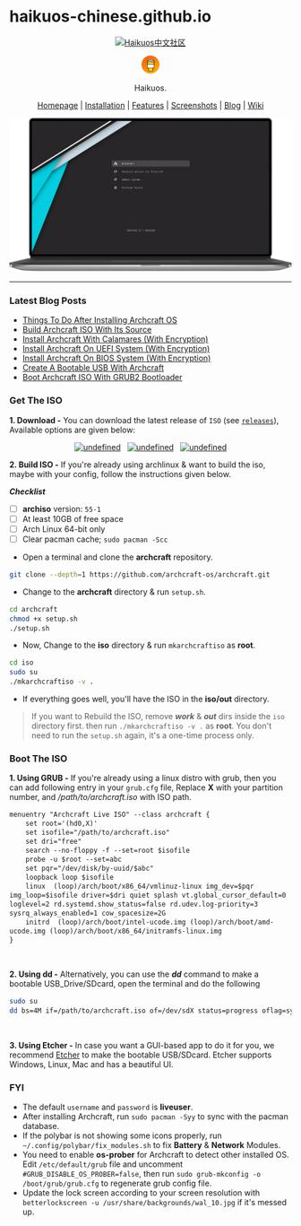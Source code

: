 # haikuos-chinese.github.io
<p align="center">
<a href="https://archcraft.io"><img src="https://haiku-chinese.github.io/images/haiku_600x315.png" height="150" width="150" alt="Haikuos中文社区"></a>
</p>

<p align="center">
<a href="https://www.buymeacoffee.com/adi1090x"><img width="32px" src="https://raw.githubusercontent.com/adi1090x/files/master/other/1.png" alt="Buy Me A Coffee"></a>
</p>

<p align="center">
Haikuos</a>.
</p>

<p align="center">
<a href="https://archcraft.io">Homepage</a> | 
<a href="https://archcraft.io/install">Installation</a> | 
<a href="https://archcraft.io/features">Features</a> | 
<a href="https://archcraft.io/gallery">Screenshots</a> | 
<a href="https://archcraft.io/blog">Blog</a> | 
<a href="https://archcraft.io/wiki">Wiki</a>
</p>

![gif](https://raw.githubusercontent.com/archcraft-os/archcraft-os.github.io/master/img/main.gif) <br />

---

### Latest Blog Posts

- [Things To Do After Installing Archcraft OS](https://archcraft.io/blog/post_install)
- [Build Archcraft ISO With Its Source](https://archcraft.io/blog/build)
- [Install Archcraft With Calamares (With Encryption)](https://archcraft.io/blog/calamares)
- [Install Archcraft On UEFI System (With Encryption)](https://archcraft.io/blog/uefi)
- [Install Archcraft On BIOS System (With Encryption)](https://archcraft.io/blog/bios)
- [Create A Bootable USB With Archcraft](https://archcraft.io/blog/usb)
- [Boot Archcraft ISO With GRUB2 Bootloader](https://archcraft.io/blog/grub)

### Get The ISO

**1. Download -** You can download the latest release of `ISO` (see [`releases`](https://github.com/archcraft-os/releases)), Available options are given below:
<p align="center">
  <a href="https://github.com/archcraft-os/releases/releases/download/v21.06/archcraft-2021.06.06-x86_64.iso" target="_blank"><img alt="undefined" src="https://img.shields.io/badge/Download-Github-blue?style=for-the-badge&logo=github"></a>&nbsp;&nbsp;
  <a href="https://sourceforge.net/projects/archcraft/files/latest/download" target="_blank"><img alt="undefined" src="https://img.shields.io/badge/Download-Sourceforge-orange?style=for-the-badge&logo=sourceforge"></a>&nbsp;&nbsp;
  <a href="https://github.com/archcraft-os/releases/releases/download/v21.06/archcraft-2021.06.06-x86_64.iso.torrent" target="_blank"><img alt="undefined" src="https://img.shields.io/badge/Download-Torrent-magenta?style=for-the-badge&logo=discogs"></a>
</p>

**2. Build ISO -** If you're already using archlinux & want to build the iso, maybe with your config, follow the instructions given below.

***Checklist***
- [ ] **archiso** version: `55-1`
- [ ] At least 10GB of free space
- [ ] Arch Linux 64-bit only
- [ ] Clear pacman cache; ```sudo pacman -Scc```

+ Open a terminal and clone the **archcraft** repository.
```bash
git clone --depth=1 https://github.com/archcraft-os/archcraft.git
```

+ Change to the **archcraft** directory & run `setup.sh`.
```bash
cd archcraft
chmod +x setup.sh
./setup.sh
```

+ Now, Change to the **iso** directory & run `mkarchcraftiso` as **root**.
```bash
cd iso
sudo su
./mkarchcraftiso -v .
```

+ If everything goes well, you'll have the ISO in the **iso/out** directory. <br />

> If you want to Rebuild the ISO, remove ***work*** & ***out*** dirs inside the `iso` directory first. then run `./mkarchcraftiso -v .` as **root**. You don't need to run the `setup.sh` again, it's a one-time process only. 
### Boot The ISO

**1. Using GRUB -** If you're already using a linux distro with grub, then you can add following entry in your `grub.cfg` file, Replace **X** with your partition number, and */path/to/archcraft.iso* with ISO path. <br />
```
menuentry "Archcraft Live ISO" --class archcraft {
    set root='(hd0,X)'
    set isofile="/path/to/archcraft.iso"
    set dri="free"
    search --no-floppy -f --set=root $isofile
    probe -u $root --set=abc
    set pqr="/dev/disk/by-uuid/$abc"
    loopback loop $isofile
    linux  (loop)/arch/boot/x86_64/vmlinuz-linux img_dev=$pqr img_loop=$isofile driver=$dri quiet splash vt.global_cursor_default=0 loglevel=2 rd.systemd.show_status=false rd.udev.log-priority=3 sysrq_always_enabled=1 cow_spacesize=2G
    initrd  (loop)/arch/boot/intel-ucode.img (loop)/arch/boot/amd-ucode.img (loop)/arch/boot/x86_64/initramfs-linux.img
}
```
<br />

**2. Using dd -** Alternatively, you can use the ***dd*** command to make a bootable USB_Drive/SDcard, open the terminal and do the following <br />
```bash
sudo su
dd bs=4M if=/path/to/archcraft.iso of=/dev/sdX status=progress oflag=sync
```
<br />

**3. Using Etcher -** In case you want a GUI-based app to do it for you, we recommend [Etcher](https://www.balena.io/etcher/) to make the bootable USB/SDcard.
Etcher supports Windows, Linux, Mac and has a beautiful UI.

### FYI

+ The default `username` and `password` is **liveuser**.
+ After installing Archcraft, run `sudo pacman -Syy` to sync with the pacman database.
+ If the polybar is not showing some icons properly, run `~/.config/polybar/fix_modules.sh` to fix **Battery** & **Network** Modules.
+ You need to enable **os-prober** for Archcraft to detect other installed OS. Edit `/etc/default/grub` file and uncomment `#GRUB_DISABLE_OS_PROBER=false`, then run `sudo grub-mkconfig -o /boot/grub/grub.cfg` to regenerate grub config file.
+ Update the lock screen according to your screen resolution with `betterlockscreen -u /usr/share/backgrounds/wal_10.jpg` if it's messed up.
